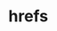 # hrefs

[flipbox-url]: https://www.npmjs.com/package/flipbox
[webpack-url]: https://webpack.js.org/
[rollup-url]: rollupjs.org
[fusebox-url]: fuse-box.org
[docs-presets-default]: https://github.com/fliphub/fliphub/wiki/presets-default
[examples-minimal]: https://github.com/fliphub/fliphub/tree/master/examples/minimal
[examples-compat]: https://github.com/fliphub/fliphub/tree/master/examples/compat
[examples-react]: https://github.com/fliphub/fliphub/tree/master/examples/react
[examples-react-and-alias]: https://github.com/fliphub/fliphub/tree/master/examples/react-and-alias
[examples-canadas]: https://github.com/fliphub/fliphub/tree/master/examples/canadas
[examples-lint]: https://github.com/fliphub/fliphub/tree/master/examples/lint
[examples-empty]: https://github.com/fliphub/fliphub/tree/master/examples/empty
[examples-monorepo]: https://github.com/fliphub/fliphub/tree/master/examples/monorepo
[examples-typescript]: https://github.com/fliphub/fliphub/tree/master/examples/typescript
[examples-webworker]: https://github.com/fliphub/fliphub/tree/master/examples/webworker
[examples-tests]: https://github.com/fliphub/fliphub/tree/master/examples/tests
[examples-code-splitting]: https://github.com/fliphub/fliphub/tree/master/examples/code-splitting
[examples-es6-ts-config]: https://github.com/fliphub/fliphub/tree/master/examples/es6-ts-config
[examples-node]: https://github.com/fliphub/fliphub/tree/master/examples/node
[examples-flags]: https://github.com/fliphub/fliphub/tree/master/examples/flags

[src-core-workflow]: https://github.com/fliphub/fliphub/tree/master/packages/fliphub-core/src
[src-fliphubp-hubs]: https://github.com/fliphub/fliphub/tree/master/packages/fliphub/src/hubs
[src-fliphubp-configdefaulter]: https://github.com/fliphub/fliphub/blob/master/packages/fliphub/src/hubs/ConfigDefaulter.js
[src-fliphubp-presets]: https://github.com/fliphub/fliphub/tree/master/packages/fliphub/src/presets
[src-fliphub-core]: https://github.com/fliphub/fliphub/tree/master/packages/fliphub/src/core


[docs-cli]: https://github.com/fliphub/fliphub/tree/master/docs/cli.md
[docs-cli]: https://github.com/fliphub/fliphub/tree/master/docs/cli.md
[docs-alias]: https://github.com/fliphub/fliphub/tree/master/docs/cli.md
[docs-presets]: https://github.com/fliphub/fliphub/tree/master/docs/cli.md
[docs-dependencies]: https://github.com/fliphub/fliphub/tree/master/docs/dependencies.md
[docs-debugging]: https://github.com/fliphub/fliphub/tree/master/docs/debugging.md
[docs-event-lifecycle]: https://github.com/fliphub/fliphub/tree/master/docs/event-lifecycle.md
[docs-hubs]: https://github.com/fliphub/fliphub/tree/master/docs/hubs.md
[docs-next]: https://github.com/fliphub/fliphub/tree/master/docs/next.md
[docs-operations]: https://github.com/fliphub/fliphub/tree/master/docs/operations.md
[docs-preset-sourcemaps]: https://github.com/fliphub/fliphub/tree/master/docs/preset-sourcemaps.md
[docs-preset-html]: https://github.com/fliphub/fliphub/tree/master/docs/preset-html.md
[docs-preset-default]: https://github.com/fliphub/fliphub/tree/master/docs/preset-default.md




[new-issue-url]: https://github.com/fliphub/fliplog/issues/new
[fliplog-url]: https://www.npmjs.com/package/fliplog
[flipfile-url]: https://www.npmjs.com/package/flipfile


[src-pkg-json]: https://github.com/fliphub/fliphub/tree/master/package.json
[src-params]: https://github.com/fliphub/fliphub/tree/master/src/middleware/defaults.js
[src-fusebox-middleware]: https://github.com/fliphub/fliphub/tree/master/src/middleware/builders/fusebox.js
[src-presets]: https://github.com/fliphub/fliphub/tree/master/src/middleware/presets.js
[src-defaults]: https://github.com/fliphub/fliphub/tree/master/src/middleware/defaults.js

[flow-middleware]: https://github.com/fliphub/fliphub/tree/master/flow/MiddlewareInterface
[flow-app]: https://github.com/fliphub/fliphub/tree/master/flow/MiddlewareInterface



[david-deps-img]: https://david-dm.org/fliphub/fliphub.svg
[david-deps-url]: https://david-dm.org/fliphub/fliphub

[emoji-commits]: https://github.com/aretecode/emoji-commits/
[chalk]: https://github.com/chalk/chalk

[react-refs-error]: https://facebook.github.io/react/docs/error-decoder.html?invariant=119
[shrinkwrap]: https://docs.npmjs.com/cli/shrinkwrap

[babel-setup]: https://babeljs.io/docs/setup/
[babel-module-resolver]: https://github.com/tleunen/babel-plugin-module-resolver
[babel-loader-builder]: https://github.com/aretecode/babel-loader-builder
[babel-monorepo]: [https://github.com/babel/babel/blob/master/doc/design/monorepo.md]
[babel-make]: [https://github.com/babel/babel/blob/master/Makefile]

[webpack]: https://webpack.js.org/
[webpack-alias]: https://webpack.js.org/configuration/resolve/
[webpack-root]: https://webpack.js.org/guides/migrating/#resolve-root-resolve-fallback-resolve-modulesdirectories
[medium-webpack-difficulty]: https://medium.com/@dtothefp/why-can-t-anyone-write-a-simple-webpack-tutorial-d0b075db35ed#.b57i57t24
[webpack-externals]: https://webpack.js.org/configuration/externals/#components/sidebar/sidebar.jsx

[happypack]: https://github.com/amireh/happypack
[webpack-plugin-uglify]: https://webpack.js.org/guides/migrating/#uglifyjsplugin-minimize-loaders

[fusebox]: http://fuse-box.org/
[fusebox-alias]: http://fuse-box.org/#alias
[fusebox-homedir]: http://fuse-box.org/#home-directory
[fuse-arithmetic]: http://fuse-box.org/#arithmetic-instructions

[sigh]: https://github.com/sighjs/sigh
[fly]: https://github.com/flyjs/fly
[brunch]: http://brunch.io/
[broccili]: [http://broccolijs.com/]
[gearjs]: [http://gearjs.org/]
[yeoman]: [http://yeoman.io/]
[make]: [https://github.com/mklabs/make]
[documentationjs]: [http://documentation.js.org/]
[ninjabuild]: [https://ninja-build.org/manual.html]

[meteor-scripts]: [https://github.com/meteor/meteor/tree/devel/scripts]
[facebook-gulp]: [https://github.com/facebook/react/blob/master/gulpfile.js]
[facebook-scripts]: [https://github.com/facebook/react/tree/master/scripts]
[commanderjs]: https://github.com/tj/commander.js/

[node-global]: https://nodejs.org/api/globals.html
[node-process-env]: https://nodejs.org/api/process.html#process_process_env
[node-util-format]: https://nodejs.org/api/util.html#util_util_format_format
[nodejs-tosource]: https://github.com/marcello3d/node-tosource

[yargs]: https://www.npmjs.com/package/yargs
[node-flag]: https://www.npmjs.com/package/node-flag

[standard-image]: https://img.shields.io/badge/%F0%9F%91%95%20code%20style-standard%2Bes6+-blue.svg
[standard-url]: https://github.com/aretecode/eslint-config-aretecode
[license-image]: http://img.shields.io/badge/license-MIT-blue.svg?style=flat
[license-url]: https://spdx.org/licenses/MIT

[slack-url]: https://now-examples-slackin-mquyzyrecx.now.sh/
[slack-image]: https://now-examples-slackin-mquyzyrecx.now.sh/badge.svg

[com-avoid-symlinks]: @TODO
[com-massive-package-sizes]: @TODO
[gitter-badge]: https://img.shields.io/gitter/room/fliphub/pink.svg
[gitter-url]: https://gitter.im/fliphub/Lobby
